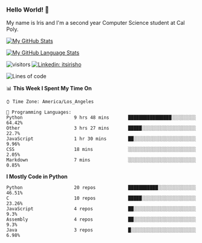 ### Hello World! 👋

My name is Iris and I'm a second year Computer Science student at Cal Poly. 


[![My GitHub Stats](https://github-readme-stats.vercel.app/api?username=sleepyStick&show_icons=true&&count_private=true&include_all_commits=true&theme=buefy)]()

[![My GitHub Language Stats](https://github-readme-stats.vercel.app/api/top-langs/?username=sleepyStick&langs_count=5&theme=buefy)]()

![visitors](https://visitor-badge.glitch.me/badge?page_id=sleepyStick.sleepyStick)
[![Linkedin: itsirisho](https://img.shields.io/badge/-itsirisho-informational?style=flat-square&logo=Linkedin&logoColor=white&link=https://www.linkedin.com/in/itsirisho/)](https://www.linkedin.com/in/itsirisho/)

<!--START_SECTION:waka-->
![Lines of code](https://img.shields.io/badge/From%20Hello%20World%20I%27ve%20Written-13.2%20million%20lines%20of%20code-blue)

📊 **This Week I Spent My Time On** 

```text
⌚︎ Time Zone: America/Los_Angeles

💬 Programming Languages: 
Python                   9 hrs 48 mins       ████████████████░░░░░░░░░   64.42% 
Other                    3 hrs 27 mins       █████░░░░░░░░░░░░░░░░░░░░   22.7% 
JavaScript               1 hr 30 mins        ██░░░░░░░░░░░░░░░░░░░░░░░   9.96% 
CSS                      18 mins             ░░░░░░░░░░░░░░░░░░░░░░░░░   2.05% 
Markdown                 7 mins              ░░░░░░░░░░░░░░░░░░░░░░░░░   0.85%

```

**I Mostly Code in Python** 

```text
Python                   20 repos            ███████████░░░░░░░░░░░░░░   46.51% 
C                        10 repos            █████░░░░░░░░░░░░░░░░░░░░   23.26% 
JavaScript               4 repos             ██░░░░░░░░░░░░░░░░░░░░░░░   9.3% 
Assembly                 4 repos             ██░░░░░░░░░░░░░░░░░░░░░░░   9.3% 
Java                     3 repos             █░░░░░░░░░░░░░░░░░░░░░░░░   6.98%

```



<!--END_SECTION:waka-->

<!--
**konanyuta/konanyuta** is a ✨ _special_ ✨ repository because its `README.md` (this file) appears on your GitHub profile.

Here are some ideas to get you started:

- 🔭 I’m currently working on ...
- 🌱 I’m currently learning ...
- 👯 I’m looking to collaborate on ...
- 🤔 I’m looking for help with ...
- 💬 Ask me about ...
- 📫 How to reach me: ...
- 😄 Pronouns: ...
- ⚡ Fun fact: ...
-->
